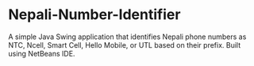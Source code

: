 # Nepali-Number-Identifier
A simple Java Swing application that identifies Nepali phone numbers as NTC, Ncell, Smart Cell, Hello Mobile, or UTL based on their prefix. Built using NetBeans IDE.
